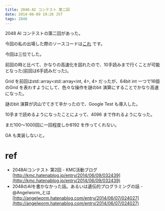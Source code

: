 ```yaml
---
title: 2048-AI コンテスト 第二回
date: 2014-06-09 19:26 JST
tags: 2048
---
```


2048 AI コンテストの第二回があった。

今回の私の出場した際のソースコードは[これ](https://github.com/nna774/2048-cpp/tree/562d483df79d70a3e18cd4afa74e5d7385345c99) です。

今回は三位でした。

前回の時と比べて、かなりの高速化を図れたので、10手読みまで行くことが可能となった(前回は6手読みだった)。

Grid を前回はstd::array<std::array<int, 4>, 4> だったが、64bit int 一つで16個のGrid を表わすようにして、色々な操作を謎のbit 演算にすることでかなり高速になった。

謎のbit 演算が沢山でてきて辛かったので、Google Test も導入した。

10手まで読めるようになったことによって、4096 まで作れるようになった。

まだ100〜1000回に一回程度しか8192 を作ってくれない。

GA も実装しないと。

# ref

* 2048AIコンテスト 第2回 - KMC活動ブログ [http://kmc.hatenablog.jp/entry/2014/06/09/032439](http://kmc.hatenablog.jp/entry/2014/06/09/032439)
* 2048のAIを書かなかった話。あるいは遺伝的プログラミングの話 - @Angelworm_とは [http://angelworm.hatenablog.com/entry/2014/06/07/024027](http://angelworm.hatenablog.com/entry/2014/06/07/024027)
